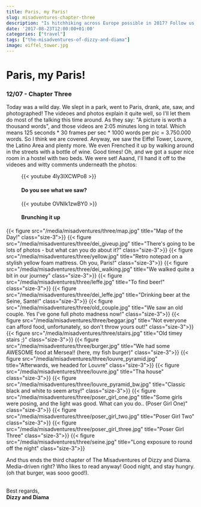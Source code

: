 ```yaml
---
title: Paris, my Paris!
slug: misadventures-chapter-three
description: "Is hitchhiking across Europe possible in 2017? Follow us, and find out!"
date: '2017-08-23T12:00:00+01:00'
categories: ["travel"]
tags: ["the-misadventures-of-dizzy-and-diama"]
image: eiffel_tower.jpg
---
```


# Paris, my Paris!
### 12/07 - Chapter Three
Today was a wild day. We slept in a park, went to Paris, drank, ate, saw, and photographed! The videoes and photos explain it quite well, so I'll let them do most of the talking this time around. As they say: "A picture is worth a thousand words", and those videos are 2:05 minutes long in total. Which means 125 seconds &#42; 30 frames per sec &#42; 1000 words per pic = 3.750.000 words. So I think we are covered. Anyway, we saw the Eiffel Tower, Louvre, the Latino Area and plenty more. We even Frenched it up by walking around in the streets with a bottle of wine. Good times! Oh, and we got a super nice room in a hostel with two beds. We were set! Aaand, I'll hand it off to the videoes and witty comments underneath the photos:


<figure class="size-3">
    {{< youtube 4ly3IXCWPo8 >}}
    <figcaption>
        <h4>Do you see what we saw?</h4>
    </figcaption>
</figure>

<figure class="size-3">
    {{< youtube OVNlk1zwBY0 >}}
    <figcaption>
        <h4>Brunching it up</h4>
    </figcaption>
</figure>

{{< figure src="/media/misadventures/three/map.jpg" title="Map of the Day!" class="size-3">}}
{{< figure src="/media/misadventures/three/dei_giveup.jpg" title="There's going to be lots of photos - but what can you do about it?" class="size-3">}}
{{< figure src="/media/misadventures/three/yellow.jpg" title="Retro notepad on a stylish yellow foam mattress. Oh you, Paris!" class="size-3">}}
{{< figure src="/media/misadventures/three/dei_walking.jpg" title="We walked quite a bit in our journey" class="size-3">}}
{{< figure src="/media/misadventures/three/leffe.jpg" title="To find beer!" class="size-3">}}
{{< figure src="/media/misadventures/three/dei_leffe.jpg" title="Drinking beer at the Seine, Santé!" class="size-3">}}
{{< figure src="/media/misadventures/three/old_couple.jpg" title="We saw an old couple. Yes I've gone full photo madness now!" class="size-3">}}
{{< figure src="/media/misadventures/three/beggar.jpg" title="Not everyone can afford food, unfortunately, so don't throw yours out!" class="size-3">}}
{{< figure src="/media/misadventures/three/stairs.jpg" title="Old timey stairs ;)" class="size-3">}}
{{< figure src="/media/misadventures/three/burger.jpg" title="We had some AWESOME food at Mersea!! (here, my fish burger)" class="size-3">}}
{{< figure src="/media/misadventures/three/louvre_pyramid.jpg" title="Afterwards, we headed for Louvre" class="size-3">}}
{{< figure src="/media/misadventures/three/louvre.jpg" title="Tha house" class="size-3">}}
{{< figure src="/media/misadventures/three/louvre_pyramid_bw.jpg" title="Classic black and white to seem artsy!" class="size-3">}}
{{< figure src="/media/misadventures/three/poser_girl_one.jpg" title="Some girls were posing, and the light was good. What can you do.. (Poser Girl One)" class="size-3">}}
{{< figure src="/media/misadventures/three/poser_girl_two.jpg" title="Poser Girl Two" class="size-3">}}
{{< figure src="/media/misadventures/three/poser_girl_three.jpg" title="Poser Girl Three" class="size-3">}}
{{< figure src="/media/misadventures/three/seine.jpg" title="Long exposure to round off the night" class="size-3">}}

And thus ends the third chapter of The Misadventures of Dizzy and Diama. Media-driven right? Who likes to read anyway! Good night, and stay hungry. (oh that burger, was sooo good!).
<br /><br />

Best regards,<br />**Dizzy and Diama**
